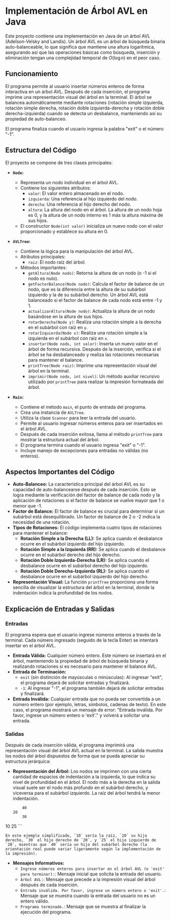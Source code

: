 # Implementación de Árbol AVL en Java

Este proyecto contiene una implementación en Java de un árbol AVL (Adelson-Velsky and Landis). Un árbol AVL es un árbol de búsqueda binaria auto-balanceable, lo que significa que mantiene una altura logarítmica, asegurando así que las operaciones básicas como búsqueda, inserción y eliminación tengan una complejidad temporal de $O(\log n)$ en el peor caso.

## Funcionamiento

El programa permite al usuario insertar números enteros de forma interactiva en un árbol AVL. Después de cada inserción, el programa imprime una representación visual del árbol en la terminal. El árbol se balancea automáticamente mediante rotaciones (rotación simple izquierda, rotación simple derecha, rotación doble izquierda-derecha y rotación doble derecha-izquierda) cuando se detecta un desbalance, manteniendo así su propiedad de auto-balanceo.

El programa finaliza cuando el usuario ingresa la palabra "exit" o el número "-1".

## Estructura del Código

El proyecto se compone de tres clases principales:

* **`Node`:**
    * Representa un nodo individual en el árbol AVL.
    * Contiene los siguientes atributos:
        * `valor`: El valor entero almacenado en el nodo.
        * `izquierda`: Una referencia al hijo izquierdo del nodo.
        * `derecha`: Una referencia al hijo derecho del nodo.
        * `altura`: La altura del nodo en el árbol. La altura de un nodo hoja es 0, y la altura de un nodo interno es 1 más la altura máxima de sus hijos.
    * El constructor `Node(int valor)` inicializa un nuevo nodo con el valor proporcionado y establece su altura en 0.

* **`AVLTree`:**
    * Contiene la lógica para la manipulación del árbol AVL.
    * Atributos principales:
        * `raiz`: El nodo raíz del árbol.
    * Métodos importantes:
        * `getAltura(Node nodo)`: Retorna la altura de un nodo (o -1 si el nodo es nulo).
        * `getFactorBalance(Node nodo)`: Calcula el factor de balance de un nodo, que es la diferencia entre la altura de su subárbol izquierdo y la de su subárbol derecho. Un árbol AVL está balanceado si el factor de balance de cada nodo está entre -1 y 1.
        * `actualizarAltura(Node nodo)`: Actualiza la altura de un nodo basándose en la altura de sus hijos.
        * `rotarDerecha(Node y)`: Realiza una rotación simple a la derecha en el subárbol con raíz en `y`.
        * `rotarIzquierda(Node x)`: Realiza una rotación simple a la izquierda en el subárbol con raíz en `x`.
        * `insertar(Node nodo, int valor)`: Inserta un nuevo valor en el árbol de forma recursiva. Después de la inserción, verifica si el árbol se ha desbalanceado y realiza las rotaciones necesarias para mantener el balance.
        * `printTree(Node raiz)`: Imprime una representación visual del árbol en la terminal.
        * `imprimir(Node nodo, int nivel)`: Un método auxiliar recursivo utilizado por `printTree` para realizar la impresión formateada del árbol.

* **`Main`:**
    * Contiene el método `main`, el punto de entrada del programa.
    * Crea una instancia de `AVLTree`.
    * Utiliza la clase `Scanner` para leer la entrada del usuario.
    * Permite al usuario ingresar números enteros para ser insertados en el árbol AVL.
    * Después de cada inserción exitosa, llama al método `printTree` para mostrar la estructura actual del árbol.
    * El programa termina cuando el usuario ingresa "exit" o "-1".
    * Incluye manejo de excepciones para entradas no válidas (no enteros).

## Aspectos Importantes del Código

* **Auto-Balanceo:** La característica principal del árbol AVL es su capacidad de auto-balancearse después de cada inserción. Esto se logra mediante la verificación del factor de balance de cada nodo y la aplicación de rotaciones si el factor de balance se vuelve mayor que 1 o menor que -1.
* **Factor de Balance:** El factor de balance es crucial para determinar si un subárbol está desequilibrado. Un factor de balance de 2 o -2 indica la necesidad de una rotación.
* **Tipos de Rotaciones:** El código implementa cuatro tipos de rotaciones para mantener el balance:
    * **Rotación Simple a la Derecha (LL):** Se aplica cuando el desbalance ocurre en el subárbol izquierdo del hijo izquierdo.
    * **Rotación Simple a la Izquierda (RR):** Se aplica cuando el desbalance ocurre en el subárbol derecho del hijo derecho.
    * **Rotación Doble Izquierda-Derecha (LR):** Se aplica cuando el desbalance ocurre en el subárbol derecho del hijo izquierdo.
    * **Rotación Doble Derecha-Izquierda (RL):** Se aplica cuando el desbalance ocurre en el subárbol izquierdo del hijo derecho.
* **Representación Visual:** La función `printTree` proporciona una forma sencilla de visualizar la estructura del árbol en la terminal, donde la indentación indica la profundidad de los nodos.

## Explicación de Entradas y Salidas

### Entradas

El programa espera que el usuario ingrese números enteros a través de la terminal. Cada número ingresado (seguido de la tecla Enter) se intentará insertar en el árbol AVL.

* **Entrada Válida:** Cualquier número entero. Este número se insertará en el árbol, manteniendo la propiedad de árbol de búsqueda binaria y realizando rotaciones si es necesario para mantener el balance AVL.
* **Entrada de Terminación:**
    * `exit` (sin distinción de mayúsculas o minúsculas): Al ingresar "exit", el programa dejará de solicitar entradas y finalizará.
    * `-1`: Al ingresar "-1", el programa también dejará de solicitar entradas y finalizará.
* **Entrada Inválida:** Cualquier entrada que no pueda ser convertida a un número entero (por ejemplo, letras, símbolos, cadenas de texto). En este caso, el programa mostrará un mensaje de error: "Entrada inválida. Por favor, ingrese un número entero o 'exit'." y volverá a solicitar una entrada.

### Salidas

Después de cada inserción válida, el programa imprimirá una representación visual del árbol AVL actual en la terminal. La salida muestra los nodos del árbol dispuestos de forma que se pueda apreciar su estructura jerárquica:

* **Representación del Árbol:** Los nodos se imprimen con una cierta cantidad de espacios de indentación a la izquierda, lo que indica su nivel de profundidad en el árbol. El nodo más a la derecha en la salida visual suele ser el nodo más profundo en el subárbol derecho, y viceversa para el subárbol izquierdo. La raíz del árbol tendrá la menor indentación.

    ```
        40
    20
        30
10
        25
    ```

    En este ejemplo simplificado, `10` sería la raíz, `20` su hijo derecho, `30` el hijo derecho de `20`, y `25` el hijo izquierdo de `20`, mientras que `40` sería un hijo del subárbol derecho (la orientación real puede variar ligeramente según la implementación de la impresión).

* **Mensajes Informativos:**
    * `Ingrese números enteros para insertar en el árbol AVL (o 'exit' para terminar):`: Mensaje inicial que solicita la entrada del usuario.
    * `Árbol AVL:`: Mensaje que precede a la impresión visual del árbol después de cada inserción.
    * `Entrada inválida. Por favor, ingrese un número entero o 'exit'.`: Mensaje que se muestra cuando la entrada del usuario no es un entero válido.
    * `Programa terminado.`: Mensaje que se muestra al finalizar la ejecución del programa.


```markdown
